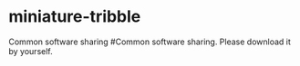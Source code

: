# miniature-tribble
Common software sharing
#Common software sharing. Please download it by yourself.
